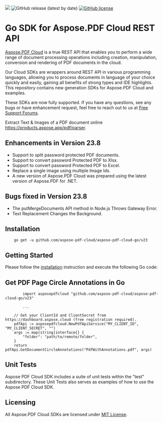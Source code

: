![](https://img.shields.io/badge/api-v3.0-lightgrey) ![GitHub release (latest by date)](https://img.shields.io/github/v/release/aspose-pdf-cloud/aspose-pdf-cloud-go)   [![GitHub license](https://img.shields.io/github/license/aspose-pdf-cloud/aspose-pdf-cloud-go)](https://github.com/aspose-pdf-cloud/aspose-pdf-cloud-go/blob/master/LICENSE)

# Go SDK for Aspose.PDF Cloud REST API
[Aspose.PDF Cloud](https://products.aspose.cloud/pdf) is a true REST API that enables you to perform a wide range of document processing operations including creation, manipulation, conversion and rendering of PDF documents in the cloud.

Our Cloud SDKs are wrappers around REST API in various programming languages, allowing you to process documents in language of your choice quickly and easily, gaining all benefits of strong types and IDE highlights. This repository contains new generation SDKs for Aspose.PDF Cloud and examples.

These SDKs are now fully supported. If you have any questions, see any bugs or have enhancement request, feel free to reach out to us at [Free Support Forums](https://forum.aspose.cloud/c/pdf).

Extract Text & Images of a PDF document online https://products.aspose.app/pdf/parser.

## Enhancements in Version 23.8
- Support to split password protected PDF documents.
- Support to convert password Protected PDF to Xlsx.
- Support to convert password Protected PDF to Excel.
- Replace a single image using multiple Image Ids.
- A new version of Aspose.PDF Cloud was prepared using the latest version of Aspose.PDF for .NET.

## Bugs fixed in Version 23.8
- The putMergeDocuments API method in Node.js Throws Gateway Error.
- Text Replacement Changes the Background.

## Installation
```
    go get -u github.com/aspose-pdf-cloud/aspose-pdf-cloud-go/v23
```

## Getting Started
Please follow the [installation](#installation) instruction and execute the following Go code:

## Get PDF Page Circle Annotations in Go
```
        import asposepdfcloud "github.com/aspose-pdf-cloud/aspose-pdf-cloud-go/v23"

        ...

	// Get your ClientId and ClientSecret from https://dashboard.aspose.cloud (free registration required).
	pdfApi := asposepdfcloud.NewPdfApiService("MY_CLIENT_ID", "MY_CLIENT_SECRET", "")
	args := map[string]interface{} {
		"folder": "path/to/remote/folder",
	}
	return pdfApi.GetDocumentCircleAnnotations("PdfWithAnnotations.pdf", args)
```

## Unit Tests
Aspose PDF Cloud SDK includes a suite of unit tests within the "test" subdirectory. These Unit Tests also serves as examples of how to use the Aspose PDF Cloud SDK.

## Licensing
All Aspose.PDF Cloud SDKs are licensed under [MIT License](LICENSE).
